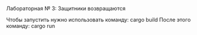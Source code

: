 Лабораторная № 3: Защитники возвращаются

 Чтобы запустить нужно использовать команду: cargo build
 После этого команду: cargo run
